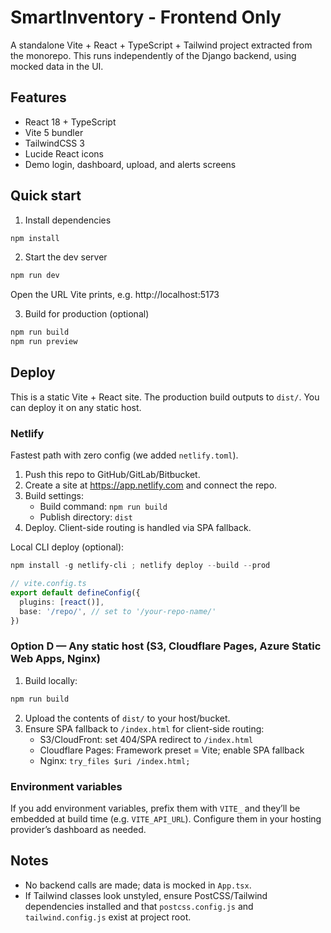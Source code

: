 # SmartInventory - Frontend Only

A standalone Vite + React + TypeScript + Tailwind project extracted from the monorepo. This runs independently of the Django backend, using mocked data in the UI.

## Features
- React 18 + TypeScript
- Vite 5 bundler
- TailwindCSS 3
- Lucide React icons
- Demo login, dashboard, upload, and alerts screens

## Quick start

1. Install dependencies

```powershell
npm install
```

2. Start the dev server

```powershell
npm run dev
```

Open the URL Vite prints, e.g. http://localhost:5173

3. Build for production (optional)

```powershell
npm run build
npm run preview
```

## Deploy

This is a static Vite + React site. The production build outputs to `dist/`. You can deploy it on any static host.

### Netlify

Fastest path with zero config (we added `netlify.toml`).

1. Push this repo to GitHub/GitLab/Bitbucket.
2. Create a site at https://app.netlify.com and connect the repo.
3. Build settings:
	- Build command: `npm run build`
	- Publish directory: `dist`
4. Deploy. Client-side routing is handled via SPA fallback.

Local CLI deploy (optional):

```powershell
npm install -g netlify-cli ; netlify deploy --build --prod
```

```ts
// vite.config.ts
export default defineConfig({
  plugins: [react()],
  base: '/repo/', // set to '/your-repo-name/'
})
```

### Option D — Any static host (S3, Cloudflare Pages, Azure Static Web Apps, Nginx)

1. Build locally:

```powershell
npm run build
```

2. Upload the contents of `dist/` to your host/bucket.
3. Ensure SPA fallback to `/index.html` for client-side routing:
	- S3/CloudFront: set 404/SPA redirect to `/index.html`
	- Cloudflare Pages: Framework preset = Vite; enable SPA fallback
	- Nginx: `try_files $uri /index.html;`

### Environment variables

If you add environment variables, prefix them with `VITE_` and they’ll be embedded at build time (e.g. `VITE_API_URL`). Configure them in your hosting provider’s dashboard as needed.

## Notes
- No backend calls are made; data is mocked in `App.tsx`.
- If Tailwind classes look unstyled, ensure PostCSS/Tailwind dependencies installed and that `postcss.config.js` and `tailwind.config.js` exist at project root.
